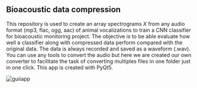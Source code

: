 ## Bioacoustic data compression

This repository is used to create an array spectrograms $X$ from any audio format (mp3, flac, ogg, aac) of animal vocalizations to train a CNN classifier for bioacoustic monitoring project.
The objective is to be able evaluate how well a classifier along with compressed data perform compared with the original data. 
The data is always recorded and saved as a waveform (.wav). You can use any tools to convert the audio but here we are created our own converter to facilitate the task of converting multiples files in one folder just in one click. This app is created with PyQt5.


  ![guiiapp](https://github.com/milanto-hery/audio_to_input_cnn/assets/78157308/7395bed5-d94d-4a66-8f9e-ac9d5d0a253f)
